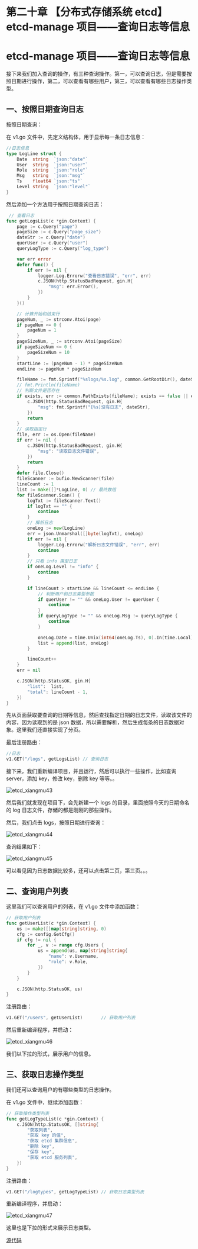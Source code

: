 # 第二十章 【分布式存储系统 etcd】etcd-manage 项目——查询日志等信息

# etcd-manage 项目——查询日志等信息

接下来我们加入查询的操作，有三种查询操作。第一，可以查询日志，但是需要按照日期进行操作，第二，可以查看有哪些用户，第三，可以查看有哪些日志操作类型。

## 一、按照日期查询日志

按照日期查询：

在 v1.go 文件中，先定义结构体，用于显示每一条日志信息：

```go
//日志信息
type LogLine struct {
    Date  string  `json:"date"`
    User  string  `json:"user"`
    Role  string  `json:"role"`
    Msg   string  `json:"msg"`
    Ts    float64 `json:"ts"`
    Level string  `json:"level"`
}
```

然后添加一个方法用于按照日期查询日志：

```go
 // 查看日志
func getLogsList(c *gin.Context) {
    page := c.Query("page")
    pageSize := c.Query("page_size")
    dateStr := c.Query("date")
    querUser := c.Query("user")
    queryLogType := c.Query("log_type")

    var err error
    defer func() {
        if err != nil {
            logger.Log.Errorw("查看日志错误", "err", err)
            c.JSON(http.StatusBadRequest, gin.H{
                "msg": err.Error(),
            })
        }
    }()

    // 计算开始和结束行
    pageNum, _ := strconv.Atoi(page)
    if pageNum <= 0 {
        pageNum = 1
    }
    pageSizeNum, _ := strconv.Atoi(pageSize)
    if pageSizeNum <= 0 {
        pageSizeNum = 10
    }
    startLine := (pageNum - 1) * pageSizeNum
    endLine := pageNum * pageSizeNum

    fileName := fmt.Sprintf("%slogs/%s.log", common.GetRootDir(), dateStr)
    // fmt.Println(fileName)
    // 判断文件是否存在
    if exists, err := common.PathExists(fileName); exists == false || err != nil {
        c.JSON(http.StatusBadRequest, gin.H{
            "msg": fmt.Sprintf("[%s]没有日志", dateStr),
        })
        return
    }
    // 读取指定行
    file, err := os.Open(fileName)
    if err != nil {
        c.JSON(http.StatusBadRequest, gin.H{
            "msg": "读取日志文件错误",
        })
        return
    }
    defer file.Close()
    fileScanner := bufio.NewScanner(file)
    lineCount := 1
    list := make([]*LogLine, 0) // 最终数组
    for fileScanner.Scan() {
        logTxt := fileScanner.Text()
        if logTxt == "" {
            continue
        }
        // 解析日志
        oneLog := new(LogLine)
        err = json.Unmarshal([]byte(logTxt), oneLog)
        if err != nil {
            logger.Log.Errorw("解析日志文件错误", "err", err)
            continue
        }
        // 只看 info 类型日志
        if oneLog.Level != "info" {
            continue
        }

        if lineCount > startLine && lineCount <= endLine {
            // 判断用户和日志类型参数
            if querUser != "" && oneLog.User != querUser {
                continue
            }
            if queryLogType != "" && oneLog.Msg != queryLogType {
                continue
            }

            oneLog.Date = time.Unix(int64(oneLog.Ts), 0).In(time.Local).Format("2006-01-02 15:04:05")
            list = append(list, oneLog)
        }

        lineCount++
    }
    err = nil

    c.JSON(http.StatusOK, gin.H{
        "list":  list,
        "total": lineCount - 1,
    })
} 
```

先从页面获取要查询的日期等信息，然后查找指定日期的日志文件，读取该文件的内容，因为读取到的是 json 数据，所以需要解析，然后生成每条的日志数据对象。这里我们还直接实现了分页。

最后注册路由：

```go
//日志
v1.GET("/logs", getLogsList) // 查询日志
```

接下来，我们重新编译项目，并且运行，然后可以执行一些操作，比如查询 server，添加 key，修改 key，删除 key 等等。。

![etcd_xiangmu43](img/0fd7a6b9481bbf4b0ee4a09212db2ba7.jpg)

然后我们就发现在项目下，会先新建一个 logs 的目录，里面按照今天的日期命名的 log 日志文件，存储的都是刚刚的那些操作。

然后，我们点击 logs，按照日期进行查询：

![etcd_xiangmu44](img/9227e7a857360819b146c60f2b07cf7f.jpg)

查询结果如下：

![etcd_xiangmu45](img/d6b2abc6f9b0a6f8397d1bab4c60a088.jpg)

可以看见因为日志数据比较多，还可以点击第二页，第三页。。。

## 二、查询用户列表

这里我们可以查询用户的列表，在 v1.go 文件中添加函数：

```go
// 获取用户列表
func getUserList(c *gin.Context) {
    us := make([]map[string]string, 0)
    cfg := config.GetCfg()
    if cfg != nil {
        for _, v := range cfg.Users {
            us = append(us, map[string]string{
                "name": v.Username,
                "role": v.Role,
            })
        }
    }

    c.JSON(http.StatusOK, us)
} 
```

注册路由：

```go
v1.GET("/users", getUserList)       // 获取用户列表
```

然后重新编译程序，并启动：

![etcd_xiangmu46](img/c72414ae42c0c2eb955bc1241a22cad0.jpg)

我们以下拉的形式，展示用户的信息。

## 三、获取日志操作类型

我们还可以查询用户的有哪些类型的日志操作。

在 v1.go 文件中，继续添加函数：

```go
// 获取操作类型列表
func getLogTypeList(c *gin.Context) {
    c.JSON(http.StatusOK, []string{
        "获取列表",
        "获取 key 的值",
        "获取 etcd 集群信息",
        "删除 key",
        "保存 key",
        "获取 etcd 服务列表",
    })
}
```

注册路由：

```go
v1.GET("/logtypes", getLogTypeList) // 获取日志类型列表
```

重新编译程序，并启动：

![etcd_xiangmu47](img/cc45fba55f03cb4fb26ef1684f2902da.jpg)

这里也是下拉的形式来展示日志类型。

[源代码](https://github.com/rubyhan1314/myetcd-manage)